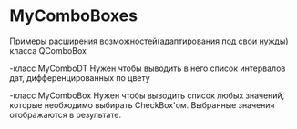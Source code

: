 # MyComboBoxes
Примеры расширения возможностей(адаптирования под свои нужды) класса QComboBox

-класс MyComboDT
Нужен чтобы выводить в него список интервалов дат, дифференцированных по цвету

-класс MyComboBox
Нужен чтобы выводить список любых значений, которые необходимо выбирать CheckBox'ом. Выбранные значения отображаются в результате.
